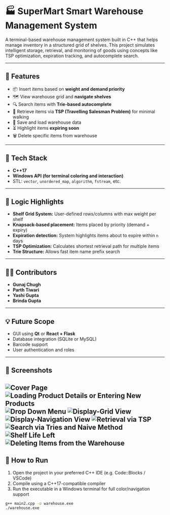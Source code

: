 # 🏭 SuperMart Smart Warehouse Management System

A terminal-based warehouse management system built in C++ that helps manage inventory in a structured grid of shelves. This project simulates intelligent storage, retrieval, and monitoring of goods using concepts like TSP optimization, expiration tracking, and autocomplete search.

---

## 🚀 Features

- 📦 Insert items based on **weight and demand priority**
- 🗺️ View warehouse grid and **navigate shelves**
- 🔍 Search items with **Trie-based autocomplete**
- 🔁 Retrieve items via **TSP (Travelling Salesman Problem)** for minimal walking
- 📁 Save and load warehouse data
- ⏳ Highlight items **expiring soon**
- 🗑️ Delete specific items from warehouse

---

## 📐 Tech Stack

- **C++17**
- **Windows API (for terminal coloring and interaction)**
- STL: `vector`, `unordered_map`, `algorithm`, `fstream`, etc.

---

## 🧠 Logic Highlights

- **Shelf Grid System:** User-defined rows/columns with max weight per shelf
- **Knapsack-based placement:** Items placed by priority (demand + expiry)
- **Expiration detection:** System highlights items about to expire within `n` days
- **TSP Optimization:** Calculates shortest retrieval path for multiple items
- **Trie Structure:** Allows fast item name prefix search

---

## 🧑‍💻 Contributors

- **Gunaj Chugh**
- **Parth Tiwari**
- **Yashi Gupta**
- **Brinda Gupta**

---

## 💡 Future Scope

- GUI using **Qt** or **React + Flask**
- Database integration (SQLite or MySQL)
- Barcode support
- User authentication and roles

---

## 📸 Screenshots

![Cover Page](screenshots/image.png)
![Loading Product Details or Entering New Products](screenshots/image-1.png)
![Drop Down Menu](screenshots/image-2.png)
![Display-Grid View](screenshots/image-3.png)
![Display-Navigation View](screenshots/image-4.png)
![Retrieval via TSP](screenshots/image-5.png)
![Search via Tries and Naive Method](screenshots/image-6.png)
![Shelf Life Left](screenshots/image-7.png)
![Deleting Items from the Warehouse](screenshots/image-8.png)
---

## 📂 How to Run

1. Open the project in your preferred C++ IDE (e.g. Code::Blocks / VSCode)
2. Compile using a C++17-compatible compiler
3. Run the executable in a Windows terminal for full color/navigation support

```bash
g++ main2.cpp -o warehouse.exe
./warehouse.exe
